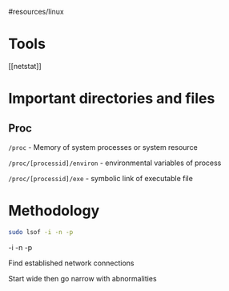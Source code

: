 #resources/linux

# Tools

[[netstat]]

# Important directories and files

## Proc 
`/proc` - Memory of system processes or system resource

`/proc/[processid]/environ` - environmental variables of process 

`/proc/[processid]/exe` - symbolic link of executable file
# Methodology

```bash
sudo lsof -i -n -p
```
-i 
-n 
-p 

Find established network connections 

Start wide then go narrow with abnormalities 
